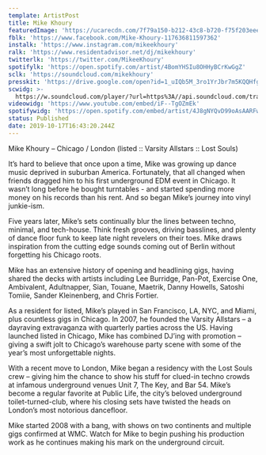 ```yaml
---
template: ArtistPost
title: Mike Khoury
featuredImage: 'https://ucarecdn.com/7f79a150-b212-43c8-b720-f75f203eeee3/'
fblk: 'https://www.facebook.com/Mike-Khoury-117636811597362'
instalk: 'https://www.instagram.com/mikeekhoury'
ralk: 'https://www.residentadvisor.net/dj/mikekhoury'
twitterlk: 'https://twitter.com/MikeeKhoury'
spotifylk: 'https://open.spotify.com/artist/4BomYHSIu8OHHyBCrKwGgZ'
sclk: 'https://soundcloud.com/mikekhoury'
presskit: 'https://drive.google.com/open?id=1_uIQb5M_3ro1YrJbr7m5KQQHfgyluANp'
scwidg: >-
  https://w.soundcloud.com/player/?url=https%3A//api.soundcloud.com/tracks/305205898&color=%23ff5500&auto_play=false&hide_related=false&show_comments=true&show_user=true&show_reposts=false&show_teaser=true&visual=true
videowidg: 'https://www.youtube.com/embed/iF--TgOZmEk'
spotifywidg: 'https://open.spotify.com/embed/artist/4J8gNYQvD99oAsAARFwnM4'
status: Published
date: 2019-10-17T16:43:20.244Z
---
```

Mike Khoury – Chicago / London (listed :: Varsity Allstars :: Lost Souls)



It’s hard to believe that once upon a time, Mike was growing up dance music deprived in suburban America. Fortunately, that all changed when friends dragged him to his first underground EDM event in Chicago. It wasn’t long before he bought turntables - and started spending more money on his records than his rent. And so began Mike’s journey into vinyl junkie-ism.



Five years later, Mike’s sets continually blur the lines between techno, minimal, and tech-house. Think fresh grooves, driving basslines, and plenty of dance floor funk to keep late night revelers on their toes. Mike draws inspiration from the cutting edge sounds coming out of Berlin without forgetting his Chicago roots.



Mike has an extensive history of opening and headlining gigs, having shared the decks with artists including Lee Burridge, Pan-Pot, Exercise One, Ambivalent, Adultnapper, Sian, Touane, Maetrik, Danny Howells, Satoshi Tomiie, Sander Kleinenberg, and Chris Fortier.



As a resident for listed, Mike’s played in San Francisco, LA, NYC, and Miami, plus countless gigs in Chicago. In 2007, he founded the Varsity Allstars – a dayraving extravaganza with quarterly parties across the US. Having launched listed in Chicago, Mike has combined DJ’ing with promotion – giving a swift jolt to Chicago’s warehouse party scene with some of the year’s most unforgettable nights.



With a recent move to London, Mike began a residency with the Lost Souls crew – giving him the chance to show his stuff for clued-in techno crowds at infamous underground venues Unit 7, The Key, and Bar 54. Mike’s become a regular favorite at Public Life, the city’s beloved underground toilet-turned-club, where his closing sets have twisted the heads on London’s most notorious dancefloor.



Mike started 2008 with a bang, with shows on two continents and multiple gigs confirmed at WMC. Watch for Mike to begin pushing his production work as he continues making his mark on the underground circuit.
